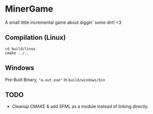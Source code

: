 # MinerGame

A small little incremental game about diggin' some dirt! <3

## Compilation (Linux)

```
cd build/linux
cmake ../..
```
## Windows

Pre-Built Binary, `"a.out.exe"` in `build/windows/bin`

## TODO

* Cleanup CMAKE & add SFML as a module instead of linking directly.